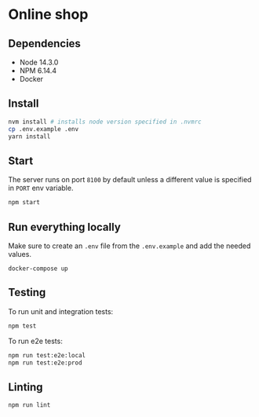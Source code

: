 # Online shop

## Dependencies

- Node 14.3.0
- NPM 6.14.4
- Docker

## Install

```sh
nvm install # installs node version specified in .nvmrc
cp .env.example .env
yarn install
```

## Start

The server runs on port `8100` by default unless a different value is specified in `PORT` env variable.

```sh
npm start
```

## Run everything locally

Make sure to create an `.env` file from the `.env.example` and add the needed values.

```
docker-compose up
```

## Testing

To run unit and integration tests:

```sh
npm test
```

To run e2e tests:

```sh
npm run test:e2e:local
npm run test:e2e:prod
```

## Linting

```sh
npm run lint
```
